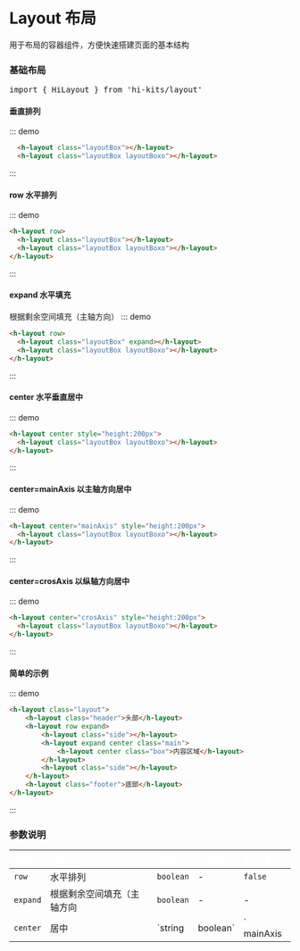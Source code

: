 # Layout 布局

用于布局的容器组件，方便快速搭建页面的基本结构

### 基础布局
<pre class="language-ts">
import { HiLayout } from 'hi-kits/layout'
</pre>
#### 垂直排列
::: demo
```html
  <h-layout class="layoutBox"></h-layout>
  <h-layout class="layoutBox layoutBoxo"></h-layout>

```
:::

#### row 水平排列
::: demo
```html
<h-layout row>
  <h-layout class="layoutBox"></h-layout>
  <h-layout class="layoutBox layoutBoxo"></h-layout>
</h-layout>

```
:::

#### expand 水平填充
根据剩余空间填充（主轴方向）
::: demo
```html
<h-layout row>
  <h-layout class="layoutBox" expand></h-layout>
  <h-layout class="layoutBox layoutBoxo"></h-layout>
</h-layout>

```
:::

#### center 水平垂直居中
::: demo
```html
<h-layout center style="height:200px">
  <h-layout class="layoutBox layoutBoxo"></h-layout>
</h-layout>

```
:::

#### center=mainAxis 以主轴方向居中
::: demo
```html
<h-layout center="mainAxis" style="height:200px">
  <h-layout class="layoutBox layoutBoxo"></h-layout>
</h-layout>

```
:::

#### center=crosAxis 以纵轴方向居中
::: demo
```html
<h-layout center="crosAxis" style="height:200px">
  <h-layout class="layoutBox layoutBoxo"></h-layout>
</h-layout>

```
:::

#### 简单的示例
::: demo
```html
<h-layout class="layout">
    <h-layout class="header">头部</h-layout>
    <h-layout row expand>
        <h-layout class="side"></h-layout>
        <h-layout expand center class="main">
            <h-layout center class="box">内容区域</h-layout>
        </h-layout>
        <h-layout class="side"></h-layout>
    </h-layout>
    <h-layout class="footer">底部</h-layout>
</h-layout>

```
:::

<style>
  h-layout{ background: #2196f380; }
  .layoutBox{
    width: 100px;
    height: 100px;
    color: #fff;
  }
  .layoutBoxo{
    background: rgba(33, 243, 103, 0.5);
  }
  .layout{ height: 300px; }
  .side{ width: 200px; }
  .main{ margin: 0 10px; }
  .box{ width: 100px; height: 100px; color: #fff; }
  .header,.footer{ padding: 5px 10px; color: #fff; }
</style>
### 参数说明

|参数|说明|类型|可选值|默认值
|:--|:--|:--|:-----|:---
| `row` | 水平排列 | `boolean` | - | `false`
| `expand` | 根据剩余空间填充（主轴方向 | `boolean` | - | -
| `center` | 居中 | `string | boolean` |` mainAxis | crosAxis | boolean`  | `boolean`

